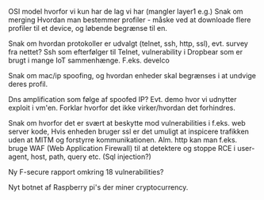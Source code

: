 OSI model hvorfor vi kun har de lag vi har (mangler layer1 e.g.)
Snak om merging
Hvordan man bestemmer profiler
	- måske ved at downloade flere profiler til et device, og løbende begrænse til en.


Snak om hvordan protokoller er udvalgt (telnet, ssh, http, ssl), evt. survey fra nettet?
Ssh som efterfølger til Telnet, vulnerability i Dropbear som er brugt i mange IoT sammenhænge. F.eks. develco

Snak om mac/ip spoofing, og hvordan enheder skal begrænses i at undvige deres profil.

Dns amplification som følge af spoofed IP? Evt. demo hvor vi udnytter exploit i vm'en.
Forklar hvorfor det ikke virker/hvordan det forhindres.

Snak om hvorfor det er svært at beskytte mod vulnerabilities i f.eks. web server kode,
Hvis enheden bruger ssl er det umuligt at inspicere trafikken uden at MITM og forstyrre kommunikationen.
Alm. http kan man f.eks. bruge WAF (Web Application Firewall) til at detektere og stoppe RCE i user-agent, host, path, query etc. (Sql injection?)

Ny F-secure rapport omkring 18 vulnerabilities?

Nyt botnet af Raspberry pi's der miner cryptocurrency.
